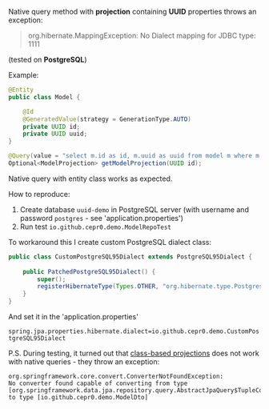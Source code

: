 Native query method with **projection** containing **UUID** properties throws an exception:

> org.hibernate.MappingException: No Dialect mapping for JDBC type: 1111 

(tested on **PostgreSQL**)

Example:

```java
@Entity
public class Model {

	@Id
	@GeneratedValue(strategy = GenerationType.AUTO)
	private UUID id;
	private UUID uuid;
}

@Query(value = "select m.id as id, m.uuid as uuid from model m where m.id = ?1", nativeQuery = true)
Optional<ModelProjection> getModelProjection(UUID id);
```

Native query with entity class works as expected.

How to reproduce:

1. Create database `uuid-demo` in PostgreSQL server (with username and password `postgres` - see 'application.properties')
2. Run test `io.github.cepr0.demo.ModelRepoTest`

To workaround this I create custom PostgreSQL dialect class:

```java
public class CustomPostgreSQL95Dialect extends PostgreSQL95Dialect {
	
	public PatchedPostgreSQL95Dialect() {
		super();
		registerHibernateType(Types.OTHER, "org.hibernate.type.PostgresUUIDType");
	}
}
``` 

And set it in the 'application.properties'

`spring.jpa.properties.hibernate.dialect=io.github.cepr0.demo.CustomPostgreSQL95Dialect`

P.S. During testing, it turned out that [class-based projections](https://docs.spring.io/spring-data/jpa/docs/current/reference/html/#projections.dtos) 
does not work with native queries - they throw an exception:

```
org.springframework.core.convert.ConverterNotFoundException: 
No converter found capable of converting from type [org.springframework.data.jpa.repository.query.AbstractJpaQuery$TupleConverter$TupleBackedMap] 
to type [io.github.cepr0.demo.ModelDto]
```